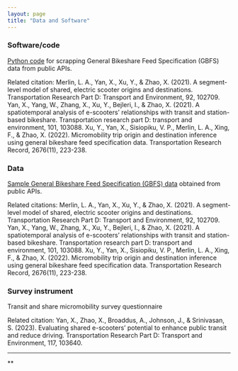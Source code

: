 ```yaml
---
layout: page
title: "Data and Software"
---
```



### Software/code
[Python code](https://raw.githubusercontent.com/jacobyan0/jacobyan0.github.io/master/Yan_CV.pdf) for scrapping General Bikeshare Feed Specification (GBFS) data from public APIs.

Related citation: 
Merlin, L. A., Yan, X., Xu, Y., & Zhao, X. (2021). A segment-level model of shared, electric scooter origins and destinations. Transportation Research Part D: Transport and Environment, 92, 102709.
Yan, X., Yang, W., Zhang, X., Xu, Y., Bejleri, I., & Zhao, X. (2021). A spatiotemporal analysis of e-scooters’ relationships with transit and station-based bikeshare. Transportation research part D: transport and environment, 101, 103088.
Xu, Y., Yan, X., Sisiopiku, V. P., Merlin, L. A., Xing, F., & Zhao, X. (2022). Micromobility trip origin and destination inference using general bikeshare feed specification data. Transportation Research Record, 2676(11), 223-238.

### Data
[Sample General Bikeshare Feed Specification (GBFS) data](https://raw.githubusercontent.com/jacobyan0/jacobyan0.github.io/master/Yan_CV.pdf) obtained from public APIs.

Related citations:
Merlin, L. A., Yan, X., Xu, Y., & Zhao, X. (2021). A segment-level model of shared, electric scooter origins and destinations. Transportation Research Part D: Transport and Environment, 92, 102709.
Yan, X., Yang, W., Zhang, X., Xu, Y., Bejleri, I., & Zhao, X. (2021). A spatiotemporal analysis of e-scooters’ relationships with transit and station-based bikeshare. Transportation research part D: transport and environment, 101, 103088.
Xu, Y., Yan, X., Sisiopiku, V. P., Merlin, L. A., Xing, F., & Zhao, X. (2022). Micromobility trip origin and destination inference using general bikeshare feed specification data. Transportation Research Record, 2676(11), 223-238.


### Survey instrument
Transit and share micromobility survey questionnaire

Related citation: Yan, X., Zhao, X., Broaddus, A., Johnson, J., & Srinivasan, S. (2023). Evaluating shared e-scooters’ potential to enhance public transit and reduce driving. Transportation Research Part D: Transport and Environment, 117, 103640.

****

**



&nbsp;
&nbsp;



